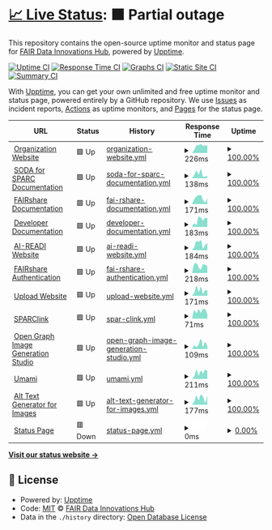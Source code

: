 # [📈 Live Status](https://status.fairdataihub.org): <!--live status--> **🟧 Partial outage**

This repository contains the open-source uptime monitor and status page for [FAIR Data Innovations Hub](https://fairdataihub.org), powered by [Upptime](https://github.com/upptime/upptime).

[![Uptime CI](https://github.com/fairdataihub/uptime/workflows/Uptime%20CI/badge.svg)](https://github.com/fairdataihub/uptime/actions?query=workflow%3A%22Uptime+CI%22)
[![Response Time CI](https://github.com/fairdataihub/uptime/workflows/Response%20Time%20CI/badge.svg)](https://github.com/fairdataihub/uptime/actions?query=workflow%3A%22Response+Time+CI%22)
[![Graphs CI](https://github.com/fairdataihub/uptime/workflows/Graphs%20CI/badge.svg)](https://github.com/fairdataihub/uptime/actions?query=workflow%3A%22Graphs+CI%22)
[![Static Site CI](https://github.com/fairdataihub/uptime/workflows/Static%20Site%20CI/badge.svg)](https://github.com/fairdataihub/uptime/actions?query=workflow%3A%22Static+Site+CI%22)
[![Summary CI](https://github.com/fairdataihub/uptime/workflows/Summary%20CI/badge.svg)](https://github.com/fairdataihub/uptime/actions?query=workflow%3A%22Summary+CI%22)

With [Upptime](https://upptime.js.org), you can get your own unlimited and free uptime monitor and status page, powered entirely by a GitHub repository. We use [Issues](https://github.com/fairdataihub/uptime/issues) as incident reports, [Actions](https://github.com/fairdataihub/uptime/actions) as uptime monitors, and [Pages](https://status.fairdataihub.org) for the status page.

<!--start: status pages-->
<!-- This summary is generated by Upptime (https://github.com/upptime/upptime) -->
<!-- Do not edit this manually, your changes will be overwritten -->
<!-- prettier-ignore -->
| URL | Status | History | Response Time | Uptime |
| --- | ------ | ------- | ------------- | ------ |
| <img alt="" src="https://icons.duckduckgo.com/ip3/fairdataihub.org.ico" height="13"> [Organization Website](https://fairdataihub.org) | 🟩 Up | [organization-website.yml](https://github.com/fairdataihub/uptime/commits/HEAD/history/organization-website.yml) | <details><summary><img alt="Response time graph" src="./graphs/organization-website/response-time-week.png" height="20"> 226ms</summary><br><a href="https://status.fairdataihub.org/history/organization-website"><img alt="Response time 202" src="https://img.shields.io/endpoint?url=https%3A%2F%2Fraw.githubusercontent.com%2Ffairdataihub%2Fuptime%2FHEAD%2Fapi%2Forganization-website%2Fresponse-time.json"></a><br><a href="https://status.fairdataihub.org/history/organization-website"><img alt="24-hour response time 246" src="https://img.shields.io/endpoint?url=https%3A%2F%2Fraw.githubusercontent.com%2Ffairdataihub%2Fuptime%2FHEAD%2Fapi%2Forganization-website%2Fresponse-time-day.json"></a><br><a href="https://status.fairdataihub.org/history/organization-website"><img alt="7-day response time 226" src="https://img.shields.io/endpoint?url=https%3A%2F%2Fraw.githubusercontent.com%2Ffairdataihub%2Fuptime%2FHEAD%2Fapi%2Forganization-website%2Fresponse-time-week.json"></a><br><a href="https://status.fairdataihub.org/history/organization-website"><img alt="30-day response time 184" src="https://img.shields.io/endpoint?url=https%3A%2F%2Fraw.githubusercontent.com%2Ffairdataihub%2Fuptime%2FHEAD%2Fapi%2Forganization-website%2Fresponse-time-month.json"></a><br><a href="https://status.fairdataihub.org/history/organization-website"><img alt="1-year response time 201" src="https://img.shields.io/endpoint?url=https%3A%2F%2Fraw.githubusercontent.com%2Ffairdataihub%2Fuptime%2FHEAD%2Fapi%2Forganization-website%2Fresponse-time-year.json"></a></details> | <details><summary><a href="https://status.fairdataihub.org/history/organization-website">100.00%</a></summary><a href="https://status.fairdataihub.org/history/organization-website"><img alt="All-time uptime 100.00%" src="https://img.shields.io/endpoint?url=https%3A%2F%2Fraw.githubusercontent.com%2Ffairdataihub%2Fuptime%2FHEAD%2Fapi%2Forganization-website%2Fuptime.json"></a><br><a href="https://status.fairdataihub.org/history/organization-website"><img alt="24-hour uptime 100.00%" src="https://img.shields.io/endpoint?url=https%3A%2F%2Fraw.githubusercontent.com%2Ffairdataihub%2Fuptime%2FHEAD%2Fapi%2Forganization-website%2Fuptime-day.json"></a><br><a href="https://status.fairdataihub.org/history/organization-website"><img alt="7-day uptime 100.00%" src="https://img.shields.io/endpoint?url=https%3A%2F%2Fraw.githubusercontent.com%2Ffairdataihub%2Fuptime%2FHEAD%2Fapi%2Forganization-website%2Fuptime-week.json"></a><br><a href="https://status.fairdataihub.org/history/organization-website"><img alt="30-day uptime 99.95%" src="https://img.shields.io/endpoint?url=https%3A%2F%2Fraw.githubusercontent.com%2Ffairdataihub%2Fuptime%2FHEAD%2Fapi%2Forganization-website%2Fuptime-month.json"></a><br><a href="https://status.fairdataihub.org/history/organization-website"><img alt="1-year uptime 100.00%" src="https://img.shields.io/endpoint?url=https%3A%2F%2Fraw.githubusercontent.com%2Ffairdataihub%2Fuptime%2FHEAD%2Fapi%2Forganization-website%2Fuptime-year.json"></a></details>
| <img alt="" src="https://icons.duckduckgo.com/ip3/docs.sodaforsparc.io.ico" height="13"> [SODA for SPARC Documentation](https://docs.sodaforsparc.io) | 🟩 Up | [soda-for-sparc-documentation.yml](https://github.com/fairdataihub/uptime/commits/HEAD/history/soda-for-sparc-documentation.yml) | <details><summary><img alt="Response time graph" src="./graphs/soda-for-sparc-documentation/response-time-week.png" height="20"> 138ms</summary><br><a href="https://status.fairdataihub.org/history/soda-for-sparc-documentation"><img alt="Response time 148" src="https://img.shields.io/endpoint?url=https%3A%2F%2Fraw.githubusercontent.com%2Ffairdataihub%2Fuptime%2FHEAD%2Fapi%2Fsoda-for-sparc-documentation%2Fresponse-time.json"></a><br><a href="https://status.fairdataihub.org/history/soda-for-sparc-documentation"><img alt="24-hour response time 223" src="https://img.shields.io/endpoint?url=https%3A%2F%2Fraw.githubusercontent.com%2Ffairdataihub%2Fuptime%2FHEAD%2Fapi%2Fsoda-for-sparc-documentation%2Fresponse-time-day.json"></a><br><a href="https://status.fairdataihub.org/history/soda-for-sparc-documentation"><img alt="7-day response time 138" src="https://img.shields.io/endpoint?url=https%3A%2F%2Fraw.githubusercontent.com%2Ffairdataihub%2Fuptime%2FHEAD%2Fapi%2Fsoda-for-sparc-documentation%2Fresponse-time-week.json"></a><br><a href="https://status.fairdataihub.org/history/soda-for-sparc-documentation"><img alt="30-day response time 156" src="https://img.shields.io/endpoint?url=https%3A%2F%2Fraw.githubusercontent.com%2Ffairdataihub%2Fuptime%2FHEAD%2Fapi%2Fsoda-for-sparc-documentation%2Fresponse-time-month.json"></a><br><a href="https://status.fairdataihub.org/history/soda-for-sparc-documentation"><img alt="1-year response time 148" src="https://img.shields.io/endpoint?url=https%3A%2F%2Fraw.githubusercontent.com%2Ffairdataihub%2Fuptime%2FHEAD%2Fapi%2Fsoda-for-sparc-documentation%2Fresponse-time-year.json"></a></details> | <details><summary><a href="https://status.fairdataihub.org/history/soda-for-sparc-documentation">100.00%</a></summary><a href="https://status.fairdataihub.org/history/soda-for-sparc-documentation"><img alt="All-time uptime 99.95%" src="https://img.shields.io/endpoint?url=https%3A%2F%2Fraw.githubusercontent.com%2Ffairdataihub%2Fuptime%2FHEAD%2Fapi%2Fsoda-for-sparc-documentation%2Fuptime.json"></a><br><a href="https://status.fairdataihub.org/history/soda-for-sparc-documentation"><img alt="24-hour uptime 100.00%" src="https://img.shields.io/endpoint?url=https%3A%2F%2Fraw.githubusercontent.com%2Ffairdataihub%2Fuptime%2FHEAD%2Fapi%2Fsoda-for-sparc-documentation%2Fuptime-day.json"></a><br><a href="https://status.fairdataihub.org/history/soda-for-sparc-documentation"><img alt="7-day uptime 100.00%" src="https://img.shields.io/endpoint?url=https%3A%2F%2Fraw.githubusercontent.com%2Ffairdataihub%2Fuptime%2FHEAD%2Fapi%2Fsoda-for-sparc-documentation%2Fuptime-week.json"></a><br><a href="https://status.fairdataihub.org/history/soda-for-sparc-documentation"><img alt="30-day uptime 99.95%" src="https://img.shields.io/endpoint?url=https%3A%2F%2Fraw.githubusercontent.com%2Ffairdataihub%2Fuptime%2FHEAD%2Fapi%2Fsoda-for-sparc-documentation%2Fuptime-month.json"></a><br><a href="https://status.fairdataihub.org/history/soda-for-sparc-documentation"><img alt="1-year uptime 99.94%" src="https://img.shields.io/endpoint?url=https%3A%2F%2Fraw.githubusercontent.com%2Ffairdataihub%2Fuptime%2FHEAD%2Fapi%2Fsoda-for-sparc-documentation%2Fuptime-year.json"></a></details>
| <img alt="" src="https://icons.duckduckgo.com/ip3/docs.fairshareapp.io.ico" height="13"> [FAIRshare Documentation](https://docs.fairshareapp.io) | 🟩 Up | [fai-rshare-documentation.yml](https://github.com/fairdataihub/uptime/commits/HEAD/history/fai-rshare-documentation.yml) | <details><summary><img alt="Response time graph" src="./graphs/fai-rshare-documentation/response-time-week.png" height="20"> 171ms</summary><br><a href="https://status.fairdataihub.org/history/fai-rshare-documentation"><img alt="Response time 184" src="https://img.shields.io/endpoint?url=https%3A%2F%2Fraw.githubusercontent.com%2Ffairdataihub%2Fuptime%2FHEAD%2Fapi%2Ffai-rshare-documentation%2Fresponse-time.json"></a><br><a href="https://status.fairdataihub.org/history/fai-rshare-documentation"><img alt="24-hour response time 126" src="https://img.shields.io/endpoint?url=https%3A%2F%2Fraw.githubusercontent.com%2Ffairdataihub%2Fuptime%2FHEAD%2Fapi%2Ffai-rshare-documentation%2Fresponse-time-day.json"></a><br><a href="https://status.fairdataihub.org/history/fai-rshare-documentation"><img alt="7-day response time 171" src="https://img.shields.io/endpoint?url=https%3A%2F%2Fraw.githubusercontent.com%2Ffairdataihub%2Fuptime%2FHEAD%2Fapi%2Ffai-rshare-documentation%2Fresponse-time-week.json"></a><br><a href="https://status.fairdataihub.org/history/fai-rshare-documentation"><img alt="30-day response time 181" src="https://img.shields.io/endpoint?url=https%3A%2F%2Fraw.githubusercontent.com%2Ffairdataihub%2Fuptime%2FHEAD%2Fapi%2Ffai-rshare-documentation%2Fresponse-time-month.json"></a><br><a href="https://status.fairdataihub.org/history/fai-rshare-documentation"><img alt="1-year response time 189" src="https://img.shields.io/endpoint?url=https%3A%2F%2Fraw.githubusercontent.com%2Ffairdataihub%2Fuptime%2FHEAD%2Fapi%2Ffai-rshare-documentation%2Fresponse-time-year.json"></a></details> | <details><summary><a href="https://status.fairdataihub.org/history/fai-rshare-documentation">100.00%</a></summary><a href="https://status.fairdataihub.org/history/fai-rshare-documentation"><img alt="All-time uptime 100.00%" src="https://img.shields.io/endpoint?url=https%3A%2F%2Fraw.githubusercontent.com%2Ffairdataihub%2Fuptime%2FHEAD%2Fapi%2Ffai-rshare-documentation%2Fuptime.json"></a><br><a href="https://status.fairdataihub.org/history/fai-rshare-documentation"><img alt="24-hour uptime 100.00%" src="https://img.shields.io/endpoint?url=https%3A%2F%2Fraw.githubusercontent.com%2Ffairdataihub%2Fuptime%2FHEAD%2Fapi%2Ffai-rshare-documentation%2Fuptime-day.json"></a><br><a href="https://status.fairdataihub.org/history/fai-rshare-documentation"><img alt="7-day uptime 100.00%" src="https://img.shields.io/endpoint?url=https%3A%2F%2Fraw.githubusercontent.com%2Ffairdataihub%2Fuptime%2FHEAD%2Fapi%2Ffai-rshare-documentation%2Fuptime-week.json"></a><br><a href="https://status.fairdataihub.org/history/fai-rshare-documentation"><img alt="30-day uptime 99.97%" src="https://img.shields.io/endpoint?url=https%3A%2F%2Fraw.githubusercontent.com%2Ffairdataihub%2Fuptime%2FHEAD%2Fapi%2Ffai-rshare-documentation%2Fuptime-month.json"></a><br><a href="https://status.fairdataihub.org/history/fai-rshare-documentation"><img alt="1-year uptime 100.00%" src="https://img.shields.io/endpoint?url=https%3A%2F%2Fraw.githubusercontent.com%2Ffairdataihub%2Fuptime%2FHEAD%2Fapi%2Ffai-rshare-documentation%2Fuptime-year.json"></a></details>
| <img alt="" src="https://icons.duckduckgo.com/ip3/dev.fairdataihub.org.ico" height="13"> [Developer Documentation](https://dev.fairdataihub.org) | 🟩 Up | [developer-documentation.yml](https://github.com/fairdataihub/uptime/commits/HEAD/history/developer-documentation.yml) | <details><summary><img alt="Response time graph" src="./graphs/developer-documentation/response-time-week.png" height="20"> 183ms</summary><br><a href="https://status.fairdataihub.org/history/developer-documentation"><img alt="Response time 208" src="https://img.shields.io/endpoint?url=https%3A%2F%2Fraw.githubusercontent.com%2Ffairdataihub%2Fuptime%2FHEAD%2Fapi%2Fdeveloper-documentation%2Fresponse-time.json"></a><br><a href="https://status.fairdataihub.org/history/developer-documentation"><img alt="24-hour response time 173" src="https://img.shields.io/endpoint?url=https%3A%2F%2Fraw.githubusercontent.com%2Ffairdataihub%2Fuptime%2FHEAD%2Fapi%2Fdeveloper-documentation%2Fresponse-time-day.json"></a><br><a href="https://status.fairdataihub.org/history/developer-documentation"><img alt="7-day response time 183" src="https://img.shields.io/endpoint?url=https%3A%2F%2Fraw.githubusercontent.com%2Ffairdataihub%2Fuptime%2FHEAD%2Fapi%2Fdeveloper-documentation%2Fresponse-time-week.json"></a><br><a href="https://status.fairdataihub.org/history/developer-documentation"><img alt="30-day response time 219" src="https://img.shields.io/endpoint?url=https%3A%2F%2Fraw.githubusercontent.com%2Ffairdataihub%2Fuptime%2FHEAD%2Fapi%2Fdeveloper-documentation%2Fresponse-time-month.json"></a><br><a href="https://status.fairdataihub.org/history/developer-documentation"><img alt="1-year response time 205" src="https://img.shields.io/endpoint?url=https%3A%2F%2Fraw.githubusercontent.com%2Ffairdataihub%2Fuptime%2FHEAD%2Fapi%2Fdeveloper-documentation%2Fresponse-time-year.json"></a></details> | <details><summary><a href="https://status.fairdataihub.org/history/developer-documentation">100.00%</a></summary><a href="https://status.fairdataihub.org/history/developer-documentation"><img alt="All-time uptime 100.00%" src="https://img.shields.io/endpoint?url=https%3A%2F%2Fraw.githubusercontent.com%2Ffairdataihub%2Fuptime%2FHEAD%2Fapi%2Fdeveloper-documentation%2Fuptime.json"></a><br><a href="https://status.fairdataihub.org/history/developer-documentation"><img alt="24-hour uptime 100.00%" src="https://img.shields.io/endpoint?url=https%3A%2F%2Fraw.githubusercontent.com%2Ffairdataihub%2Fuptime%2FHEAD%2Fapi%2Fdeveloper-documentation%2Fuptime-day.json"></a><br><a href="https://status.fairdataihub.org/history/developer-documentation"><img alt="7-day uptime 100.00%" src="https://img.shields.io/endpoint?url=https%3A%2F%2Fraw.githubusercontent.com%2Ffairdataihub%2Fuptime%2FHEAD%2Fapi%2Fdeveloper-documentation%2Fuptime-week.json"></a><br><a href="https://status.fairdataihub.org/history/developer-documentation"><img alt="30-day uptime 99.94%" src="https://img.shields.io/endpoint?url=https%3A%2F%2Fraw.githubusercontent.com%2Ffairdataihub%2Fuptime%2FHEAD%2Fapi%2Fdeveloper-documentation%2Fuptime-month.json"></a><br><a href="https://status.fairdataihub.org/history/developer-documentation"><img alt="1-year uptime 99.99%" src="https://img.shields.io/endpoint?url=https%3A%2F%2Fraw.githubusercontent.com%2Ffairdataihub%2Fuptime%2FHEAD%2Fapi%2Fdeveloper-documentation%2Fuptime-year.json"></a></details>
| <img alt="" src="https://icons.duckduckgo.com/ip3/aireadi.org.ico" height="13"> [AI-READI Website](https://aireadi.org) | 🟩 Up | [ai-readi-website.yml](https://github.com/fairdataihub/uptime/commits/HEAD/history/ai-readi-website.yml) | <details><summary><img alt="Response time graph" src="./graphs/ai-readi-website/response-time-week.png" height="20"> 184ms</summary><br><a href="https://status.fairdataihub.org/history/ai-readi-website"><img alt="Response time 230" src="https://img.shields.io/endpoint?url=https%3A%2F%2Fraw.githubusercontent.com%2Ffairdataihub%2Fuptime%2FHEAD%2Fapi%2Fai-readi-website%2Fresponse-time.json"></a><br><a href="https://status.fairdataihub.org/history/ai-readi-website"><img alt="24-hour response time 72" src="https://img.shields.io/endpoint?url=https%3A%2F%2Fraw.githubusercontent.com%2Ffairdataihub%2Fuptime%2FHEAD%2Fapi%2Fai-readi-website%2Fresponse-time-day.json"></a><br><a href="https://status.fairdataihub.org/history/ai-readi-website"><img alt="7-day response time 184" src="https://img.shields.io/endpoint?url=https%3A%2F%2Fraw.githubusercontent.com%2Ffairdataihub%2Fuptime%2FHEAD%2Fapi%2Fai-readi-website%2Fresponse-time-week.json"></a><br><a href="https://status.fairdataihub.org/history/ai-readi-website"><img alt="30-day response time 200" src="https://img.shields.io/endpoint?url=https%3A%2F%2Fraw.githubusercontent.com%2Ffairdataihub%2Fuptime%2FHEAD%2Fapi%2Fai-readi-website%2Fresponse-time-month.json"></a><br><a href="https://status.fairdataihub.org/history/ai-readi-website"><img alt="1-year response time 230" src="https://img.shields.io/endpoint?url=https%3A%2F%2Fraw.githubusercontent.com%2Ffairdataihub%2Fuptime%2FHEAD%2Fapi%2Fai-readi-website%2Fresponse-time-year.json"></a></details> | <details><summary><a href="https://status.fairdataihub.org/history/ai-readi-website">100.00%</a></summary><a href="https://status.fairdataihub.org/history/ai-readi-website"><img alt="All-time uptime 99.99%" src="https://img.shields.io/endpoint?url=https%3A%2F%2Fraw.githubusercontent.com%2Ffairdataihub%2Fuptime%2FHEAD%2Fapi%2Fai-readi-website%2Fuptime.json"></a><br><a href="https://status.fairdataihub.org/history/ai-readi-website"><img alt="24-hour uptime 100.00%" src="https://img.shields.io/endpoint?url=https%3A%2F%2Fraw.githubusercontent.com%2Ffairdataihub%2Fuptime%2FHEAD%2Fapi%2Fai-readi-website%2Fuptime-day.json"></a><br><a href="https://status.fairdataihub.org/history/ai-readi-website"><img alt="7-day uptime 100.00%" src="https://img.shields.io/endpoint?url=https%3A%2F%2Fraw.githubusercontent.com%2Ffairdataihub%2Fuptime%2FHEAD%2Fapi%2Fai-readi-website%2Fuptime-week.json"></a><br><a href="https://status.fairdataihub.org/history/ai-readi-website"><img alt="30-day uptime 99.94%" src="https://img.shields.io/endpoint?url=https%3A%2F%2Fraw.githubusercontent.com%2Ffairdataihub%2Fuptime%2FHEAD%2Fapi%2Fai-readi-website%2Fuptime-month.json"></a><br><a href="https://status.fairdataihub.org/history/ai-readi-website"><img alt="1-year uptime 99.99%" src="https://img.shields.io/endpoint?url=https%3A%2F%2Fraw.githubusercontent.com%2Ffairdataihub%2Fuptime%2FHEAD%2Fapi%2Fai-readi-website%2Fuptime-year.json"></a></details>
| <img alt="" src="https://icons.duckduckgo.com/ip3/auth.fairshareapp.io.ico" height="13"> [FAIRshare Authentication](https://auth.fairshareapp.io) | 🟩 Up | [fai-rshare-authentication.yml](https://github.com/fairdataihub/uptime/commits/HEAD/history/fai-rshare-authentication.yml) | <details><summary><img alt="Response time graph" src="./graphs/fai-rshare-authentication/response-time-week.png" height="20"> 218ms</summary><br><a href="https://status.fairdataihub.org/history/fai-rshare-authentication"><img alt="Response time 190" src="https://img.shields.io/endpoint?url=https%3A%2F%2Fraw.githubusercontent.com%2Ffairdataihub%2Fuptime%2FHEAD%2Fapi%2Ffai-rshare-authentication%2Fresponse-time.json"></a><br><a href="https://status.fairdataihub.org/history/fai-rshare-authentication"><img alt="24-hour response time 309" src="https://img.shields.io/endpoint?url=https%3A%2F%2Fraw.githubusercontent.com%2Ffairdataihub%2Fuptime%2FHEAD%2Fapi%2Ffai-rshare-authentication%2Fresponse-time-day.json"></a><br><a href="https://status.fairdataihub.org/history/fai-rshare-authentication"><img alt="7-day response time 218" src="https://img.shields.io/endpoint?url=https%3A%2F%2Fraw.githubusercontent.com%2Ffairdataihub%2Fuptime%2FHEAD%2Fapi%2Ffai-rshare-authentication%2Fresponse-time-week.json"></a><br><a href="https://status.fairdataihub.org/history/fai-rshare-authentication"><img alt="30-day response time 243" src="https://img.shields.io/endpoint?url=https%3A%2F%2Fraw.githubusercontent.com%2Ffairdataihub%2Fuptime%2FHEAD%2Fapi%2Ffai-rshare-authentication%2Fresponse-time-month.json"></a><br><a href="https://status.fairdataihub.org/history/fai-rshare-authentication"><img alt="1-year response time 191" src="https://img.shields.io/endpoint?url=https%3A%2F%2Fraw.githubusercontent.com%2Ffairdataihub%2Fuptime%2FHEAD%2Fapi%2Ffai-rshare-authentication%2Fresponse-time-year.json"></a></details> | <details><summary><a href="https://status.fairdataihub.org/history/fai-rshare-authentication">100.00%</a></summary><a href="https://status.fairdataihub.org/history/fai-rshare-authentication"><img alt="All-time uptime 99.99%" src="https://img.shields.io/endpoint?url=https%3A%2F%2Fraw.githubusercontent.com%2Ffairdataihub%2Fuptime%2FHEAD%2Fapi%2Ffai-rshare-authentication%2Fuptime.json"></a><br><a href="https://status.fairdataihub.org/history/fai-rshare-authentication"><img alt="24-hour uptime 100.00%" src="https://img.shields.io/endpoint?url=https%3A%2F%2Fraw.githubusercontent.com%2Ffairdataihub%2Fuptime%2FHEAD%2Fapi%2Ffai-rshare-authentication%2Fuptime-day.json"></a><br><a href="https://status.fairdataihub.org/history/fai-rshare-authentication"><img alt="7-day uptime 100.00%" src="https://img.shields.io/endpoint?url=https%3A%2F%2Fraw.githubusercontent.com%2Ffairdataihub%2Fuptime%2FHEAD%2Fapi%2Ffai-rshare-authentication%2Fuptime-week.json"></a><br><a href="https://status.fairdataihub.org/history/fai-rshare-authentication"><img alt="30-day uptime 99.94%" src="https://img.shields.io/endpoint?url=https%3A%2F%2Fraw.githubusercontent.com%2Ffairdataihub%2Fuptime%2FHEAD%2Fapi%2Ffai-rshare-authentication%2Fuptime-month.json"></a><br><a href="https://status.fairdataihub.org/history/fai-rshare-authentication"><img alt="1-year uptime 99.99%" src="https://img.shields.io/endpoint?url=https%3A%2F%2Fraw.githubusercontent.com%2Ffairdataihub%2Fuptime%2FHEAD%2Fapi%2Ffai-rshare-authentication%2Fuptime-year.json"></a></details>
| <img alt="" src="https://icons.duckduckgo.com/ip3/upload.fairdataihub.org.ico" height="13"> [Upload Website](https://upload.fairdataihub.org) | 🟩 Up | [upload-website.yml](https://github.com/fairdataihub/uptime/commits/HEAD/history/upload-website.yml) | <details><summary><img alt="Response time graph" src="./graphs/upload-website/response-time-week.png" height="20"> 171ms</summary><br><a href="https://status.fairdataihub.org/history/upload-website"><img alt="Response time 200" src="https://img.shields.io/endpoint?url=https%3A%2F%2Fraw.githubusercontent.com%2Ffairdataihub%2Fuptime%2FHEAD%2Fapi%2Fupload-website%2Fresponse-time.json"></a><br><a href="https://status.fairdataihub.org/history/upload-website"><img alt="24-hour response time 167" src="https://img.shields.io/endpoint?url=https%3A%2F%2Fraw.githubusercontent.com%2Ffairdataihub%2Fuptime%2FHEAD%2Fapi%2Fupload-website%2Fresponse-time-day.json"></a><br><a href="https://status.fairdataihub.org/history/upload-website"><img alt="7-day response time 171" src="https://img.shields.io/endpoint?url=https%3A%2F%2Fraw.githubusercontent.com%2Ffairdataihub%2Fuptime%2FHEAD%2Fapi%2Fupload-website%2Fresponse-time-week.json"></a><br><a href="https://status.fairdataihub.org/history/upload-website"><img alt="30-day response time 227" src="https://img.shields.io/endpoint?url=https%3A%2F%2Fraw.githubusercontent.com%2Ffairdataihub%2Fuptime%2FHEAD%2Fapi%2Fupload-website%2Fresponse-time-month.json"></a><br><a href="https://status.fairdataihub.org/history/upload-website"><img alt="1-year response time 202" src="https://img.shields.io/endpoint?url=https%3A%2F%2Fraw.githubusercontent.com%2Ffairdataihub%2Fuptime%2FHEAD%2Fapi%2Fupload-website%2Fresponse-time-year.json"></a></details> | <details><summary><a href="https://status.fairdataihub.org/history/upload-website">100.00%</a></summary><a href="https://status.fairdataihub.org/history/upload-website"><img alt="All-time uptime 100.00%" src="https://img.shields.io/endpoint?url=https%3A%2F%2Fraw.githubusercontent.com%2Ffairdataihub%2Fuptime%2FHEAD%2Fapi%2Fupload-website%2Fuptime.json"></a><br><a href="https://status.fairdataihub.org/history/upload-website"><img alt="24-hour uptime 100.00%" src="https://img.shields.io/endpoint?url=https%3A%2F%2Fraw.githubusercontent.com%2Ffairdataihub%2Fuptime%2FHEAD%2Fapi%2Fupload-website%2Fuptime-day.json"></a><br><a href="https://status.fairdataihub.org/history/upload-website"><img alt="7-day uptime 100.00%" src="https://img.shields.io/endpoint?url=https%3A%2F%2Fraw.githubusercontent.com%2Ffairdataihub%2Fuptime%2FHEAD%2Fapi%2Fupload-website%2Fuptime-week.json"></a><br><a href="https://status.fairdataihub.org/history/upload-website"><img alt="30-day uptime 99.95%" src="https://img.shields.io/endpoint?url=https%3A%2F%2Fraw.githubusercontent.com%2Ffairdataihub%2Fuptime%2FHEAD%2Fapi%2Fupload-website%2Fuptime-month.json"></a><br><a href="https://status.fairdataihub.org/history/upload-website"><img alt="1-year uptime 100.00%" src="https://img.shields.io/endpoint?url=https%3A%2F%2Fraw.githubusercontent.com%2Ffairdataihub%2Fuptime%2FHEAD%2Fapi%2Fupload-website%2Fuptime-year.json"></a></details>
| <img alt="" src="https://icons.duckduckgo.com/ip3/sparclink.vercel.app.ico" height="13"> [SPARClink](https://sparclink.vercel.app) | 🟩 Up | [spar-clink.yml](https://github.com/fairdataihub/uptime/commits/HEAD/history/spar-clink.yml) | <details><summary><img alt="Response time graph" src="./graphs/spar-clink/response-time-week.png" height="20"> 71ms</summary><br><a href="https://status.fairdataihub.org/history/spar-clink"><img alt="Response time 117" src="https://img.shields.io/endpoint?url=https%3A%2F%2Fraw.githubusercontent.com%2Ffairdataihub%2Fuptime%2FHEAD%2Fapi%2Fspar-clink%2Fresponse-time.json"></a><br><a href="https://status.fairdataihub.org/history/spar-clink"><img alt="24-hour response time 75" src="https://img.shields.io/endpoint?url=https%3A%2F%2Fraw.githubusercontent.com%2Ffairdataihub%2Fuptime%2FHEAD%2Fapi%2Fspar-clink%2Fresponse-time-day.json"></a><br><a href="https://status.fairdataihub.org/history/spar-clink"><img alt="7-day response time 71" src="https://img.shields.io/endpoint?url=https%3A%2F%2Fraw.githubusercontent.com%2Ffairdataihub%2Fuptime%2FHEAD%2Fapi%2Fspar-clink%2Fresponse-time-week.json"></a><br><a href="https://status.fairdataihub.org/history/spar-clink"><img alt="30-day response time 110" src="https://img.shields.io/endpoint?url=https%3A%2F%2Fraw.githubusercontent.com%2Ffairdataihub%2Fuptime%2FHEAD%2Fapi%2Fspar-clink%2Fresponse-time-month.json"></a><br><a href="https://status.fairdataihub.org/history/spar-clink"><img alt="1-year response time 114" src="https://img.shields.io/endpoint?url=https%3A%2F%2Fraw.githubusercontent.com%2Ffairdataihub%2Fuptime%2FHEAD%2Fapi%2Fspar-clink%2Fresponse-time-year.json"></a></details> | <details><summary><a href="https://status.fairdataihub.org/history/spar-clink">100.00%</a></summary><a href="https://status.fairdataihub.org/history/spar-clink"><img alt="All-time uptime 99.99%" src="https://img.shields.io/endpoint?url=https%3A%2F%2Fraw.githubusercontent.com%2Ffairdataihub%2Fuptime%2FHEAD%2Fapi%2Fspar-clink%2Fuptime.json"></a><br><a href="https://status.fairdataihub.org/history/spar-clink"><img alt="24-hour uptime 100.00%" src="https://img.shields.io/endpoint?url=https%3A%2F%2Fraw.githubusercontent.com%2Ffairdataihub%2Fuptime%2FHEAD%2Fapi%2Fspar-clink%2Fuptime-day.json"></a><br><a href="https://status.fairdataihub.org/history/spar-clink"><img alt="7-day uptime 100.00%" src="https://img.shields.io/endpoint?url=https%3A%2F%2Fraw.githubusercontent.com%2Ffairdataihub%2Fuptime%2FHEAD%2Fapi%2Fspar-clink%2Fuptime-week.json"></a><br><a href="https://status.fairdataihub.org/history/spar-clink"><img alt="30-day uptime 99.94%" src="https://img.shields.io/endpoint?url=https%3A%2F%2Fraw.githubusercontent.com%2Ffairdataihub%2Fuptime%2FHEAD%2Fapi%2Fspar-clink%2Fuptime-month.json"></a><br><a href="https://status.fairdataihub.org/history/spar-clink"><img alt="1-year uptime 99.99%" src="https://img.shields.io/endpoint?url=https%3A%2F%2Fraw.githubusercontent.com%2Ffairdataihub%2Fuptime%2FHEAD%2Fapi%2Fspar-clink%2Fuptime-year.json"></a></details>
| <img alt="" src="https://icons.duckduckgo.com/ip3/kalai.fairdataihub.org.ico" height="13"> [Open Graph Image Generation Studio](https://kalai.fairdataihub.org) | 🟩 Up | [open-graph-image-generation-studio.yml](https://github.com/fairdataihub/uptime/commits/HEAD/history/open-graph-image-generation-studio.yml) | <details><summary><img alt="Response time graph" src="./graphs/open-graph-image-generation-studio/response-time-week.png" height="20"> 109ms</summary><br><a href="https://status.fairdataihub.org/history/open-graph-image-generation-studio"><img alt="Response time 183" src="https://img.shields.io/endpoint?url=https%3A%2F%2Fraw.githubusercontent.com%2Ffairdataihub%2Fuptime%2FHEAD%2Fapi%2Fopen-graph-image-generation-studio%2Fresponse-time.json"></a><br><a href="https://status.fairdataihub.org/history/open-graph-image-generation-studio"><img alt="24-hour response time 78" src="https://img.shields.io/endpoint?url=https%3A%2F%2Fraw.githubusercontent.com%2Ffairdataihub%2Fuptime%2FHEAD%2Fapi%2Fopen-graph-image-generation-studio%2Fresponse-time-day.json"></a><br><a href="https://status.fairdataihub.org/history/open-graph-image-generation-studio"><img alt="7-day response time 109" src="https://img.shields.io/endpoint?url=https%3A%2F%2Fraw.githubusercontent.com%2Ffairdataihub%2Fuptime%2FHEAD%2Fapi%2Fopen-graph-image-generation-studio%2Fresponse-time-week.json"></a><br><a href="https://status.fairdataihub.org/history/open-graph-image-generation-studio"><img alt="30-day response time 143" src="https://img.shields.io/endpoint?url=https%3A%2F%2Fraw.githubusercontent.com%2Ffairdataihub%2Fuptime%2FHEAD%2Fapi%2Fopen-graph-image-generation-studio%2Fresponse-time-month.json"></a><br><a href="https://status.fairdataihub.org/history/open-graph-image-generation-studio"><img alt="1-year response time 177" src="https://img.shields.io/endpoint?url=https%3A%2F%2Fraw.githubusercontent.com%2Ffairdataihub%2Fuptime%2FHEAD%2Fapi%2Fopen-graph-image-generation-studio%2Fresponse-time-year.json"></a></details> | <details><summary><a href="https://status.fairdataihub.org/history/open-graph-image-generation-studio">100.00%</a></summary><a href="https://status.fairdataihub.org/history/open-graph-image-generation-studio"><img alt="All-time uptime 97.38%" src="https://img.shields.io/endpoint?url=https%3A%2F%2Fraw.githubusercontent.com%2Ffairdataihub%2Fuptime%2FHEAD%2Fapi%2Fopen-graph-image-generation-studio%2Fuptime.json"></a><br><a href="https://status.fairdataihub.org/history/open-graph-image-generation-studio"><img alt="24-hour uptime 100.00%" src="https://img.shields.io/endpoint?url=https%3A%2F%2Fraw.githubusercontent.com%2Ffairdataihub%2Fuptime%2FHEAD%2Fapi%2Fopen-graph-image-generation-studio%2Fuptime-day.json"></a><br><a href="https://status.fairdataihub.org/history/open-graph-image-generation-studio"><img alt="7-day uptime 100.00%" src="https://img.shields.io/endpoint?url=https%3A%2F%2Fraw.githubusercontent.com%2Ffairdataihub%2Fuptime%2FHEAD%2Fapi%2Fopen-graph-image-generation-studio%2Fuptime-week.json"></a><br><a href="https://status.fairdataihub.org/history/open-graph-image-generation-studio"><img alt="30-day uptime 99.97%" src="https://img.shields.io/endpoint?url=https%3A%2F%2Fraw.githubusercontent.com%2Ffairdataihub%2Fuptime%2FHEAD%2Fapi%2Fopen-graph-image-generation-studio%2Fuptime-month.json"></a><br><a href="https://status.fairdataihub.org/history/open-graph-image-generation-studio"><img alt="1-year uptime 97.05%" src="https://img.shields.io/endpoint?url=https%3A%2F%2Fraw.githubusercontent.com%2Ffairdataihub%2Fuptime%2FHEAD%2Fapi%2Fopen-graph-image-generation-studio%2Fuptime-year.json"></a></details>
| <img alt="" src="https://icons.duckduckgo.com/ip3/umami.fairdataihub.org.ico" height="13"> [Umami](https://umami.fairdataihub.org) | 🟩 Up | [umami.yml](https://github.com/fairdataihub/uptime/commits/HEAD/history/umami.yml) | <details><summary><img alt="Response time graph" src="./graphs/umami/response-time-week.png" height="20"> 211ms</summary><br><a href="https://status.fairdataihub.org/history/umami"><img alt="Response time 233" src="https://img.shields.io/endpoint?url=https%3A%2F%2Fraw.githubusercontent.com%2Ffairdataihub%2Fuptime%2FHEAD%2Fapi%2Fumami%2Fresponse-time.json"></a><br><a href="https://status.fairdataihub.org/history/umami"><img alt="24-hour response time 227" src="https://img.shields.io/endpoint?url=https%3A%2F%2Fraw.githubusercontent.com%2Ffairdataihub%2Fuptime%2FHEAD%2Fapi%2Fumami%2Fresponse-time-day.json"></a><br><a href="https://status.fairdataihub.org/history/umami"><img alt="7-day response time 211" src="https://img.shields.io/endpoint?url=https%3A%2F%2Fraw.githubusercontent.com%2Ffairdataihub%2Fuptime%2FHEAD%2Fapi%2Fumami%2Fresponse-time-week.json"></a><br><a href="https://status.fairdataihub.org/history/umami"><img alt="30-day response time 214" src="https://img.shields.io/endpoint?url=https%3A%2F%2Fraw.githubusercontent.com%2Ffairdataihub%2Fuptime%2FHEAD%2Fapi%2Fumami%2Fresponse-time-month.json"></a><br><a href="https://status.fairdataihub.org/history/umami"><img alt="1-year response time 212" src="https://img.shields.io/endpoint?url=https%3A%2F%2Fraw.githubusercontent.com%2Ffairdataihub%2Fuptime%2FHEAD%2Fapi%2Fumami%2Fresponse-time-year.json"></a></details> | <details><summary><a href="https://status.fairdataihub.org/history/umami">100.00%</a></summary><a href="https://status.fairdataihub.org/history/umami"><img alt="All-time uptime 99.99%" src="https://img.shields.io/endpoint?url=https%3A%2F%2Fraw.githubusercontent.com%2Ffairdataihub%2Fuptime%2FHEAD%2Fapi%2Fumami%2Fuptime.json"></a><br><a href="https://status.fairdataihub.org/history/umami"><img alt="24-hour uptime 100.00%" src="https://img.shields.io/endpoint?url=https%3A%2F%2Fraw.githubusercontent.com%2Ffairdataihub%2Fuptime%2FHEAD%2Fapi%2Fumami%2Fuptime-day.json"></a><br><a href="https://status.fairdataihub.org/history/umami"><img alt="7-day uptime 100.00%" src="https://img.shields.io/endpoint?url=https%3A%2F%2Fraw.githubusercontent.com%2Ffairdataihub%2Fuptime%2FHEAD%2Fapi%2Fumami%2Fuptime-week.json"></a><br><a href="https://status.fairdataihub.org/history/umami"><img alt="30-day uptime 99.94%" src="https://img.shields.io/endpoint?url=https%3A%2F%2Fraw.githubusercontent.com%2Ffairdataihub%2Fuptime%2FHEAD%2Fapi%2Fumami%2Fuptime-month.json"></a><br><a href="https://status.fairdataihub.org/history/umami"><img alt="1-year uptime 99.99%" src="https://img.shields.io/endpoint?url=https%3A%2F%2Fraw.githubusercontent.com%2Ffairdataihub%2Fuptime%2FHEAD%2Fapi%2Fumami%2Fuptime-year.json"></a></details>
| <img alt="" src="https://icons.duckduckgo.com/ip3/alt.fairdataihub.org.ico" height="13"> [Alt Text Generator for Images](https://alt.fairdataihub.org) | 🟩 Up | [alt-text-generator-for-images.yml](https://github.com/fairdataihub/uptime/commits/HEAD/history/alt-text-generator-for-images.yml) | <details><summary><img alt="Response time graph" src="./graphs/alt-text-generator-for-images/response-time-week.png" height="20"> 177ms</summary><br><a href="https://status.fairdataihub.org/history/alt-text-generator-for-images"><img alt="Response time 173" src="https://img.shields.io/endpoint?url=https%3A%2F%2Fraw.githubusercontent.com%2Ffairdataihub%2Fuptime%2FHEAD%2Fapi%2Falt-text-generator-for-images%2Fresponse-time.json"></a><br><a href="https://status.fairdataihub.org/history/alt-text-generator-for-images"><img alt="24-hour response time 224" src="https://img.shields.io/endpoint?url=https%3A%2F%2Fraw.githubusercontent.com%2Ffairdataihub%2Fuptime%2FHEAD%2Fapi%2Falt-text-generator-for-images%2Fresponse-time-day.json"></a><br><a href="https://status.fairdataihub.org/history/alt-text-generator-for-images"><img alt="7-day response time 177" src="https://img.shields.io/endpoint?url=https%3A%2F%2Fraw.githubusercontent.com%2Ffairdataihub%2Fuptime%2FHEAD%2Fapi%2Falt-text-generator-for-images%2Fresponse-time-week.json"></a><br><a href="https://status.fairdataihub.org/history/alt-text-generator-for-images"><img alt="30-day response time 159" src="https://img.shields.io/endpoint?url=https%3A%2F%2Fraw.githubusercontent.com%2Ffairdataihub%2Fuptime%2FHEAD%2Fapi%2Falt-text-generator-for-images%2Fresponse-time-month.json"></a><br><a href="https://status.fairdataihub.org/history/alt-text-generator-for-images"><img alt="1-year response time 159" src="https://img.shields.io/endpoint?url=https%3A%2F%2Fraw.githubusercontent.com%2Ffairdataihub%2Fuptime%2FHEAD%2Fapi%2Falt-text-generator-for-images%2Fresponse-time-year.json"></a></details> | <details><summary><a href="https://status.fairdataihub.org/history/alt-text-generator-for-images">100.00%</a></summary><a href="https://status.fairdataihub.org/history/alt-text-generator-for-images"><img alt="All-time uptime 100.00%" src="https://img.shields.io/endpoint?url=https%3A%2F%2Fraw.githubusercontent.com%2Ffairdataihub%2Fuptime%2FHEAD%2Fapi%2Falt-text-generator-for-images%2Fuptime.json"></a><br><a href="https://status.fairdataihub.org/history/alt-text-generator-for-images"><img alt="24-hour uptime 100.00%" src="https://img.shields.io/endpoint?url=https%3A%2F%2Fraw.githubusercontent.com%2Ffairdataihub%2Fuptime%2FHEAD%2Fapi%2Falt-text-generator-for-images%2Fuptime-day.json"></a><br><a href="https://status.fairdataihub.org/history/alt-text-generator-for-images"><img alt="7-day uptime 100.00%" src="https://img.shields.io/endpoint?url=https%3A%2F%2Fraw.githubusercontent.com%2Ffairdataihub%2Fuptime%2FHEAD%2Fapi%2Falt-text-generator-for-images%2Fuptime-week.json"></a><br><a href="https://status.fairdataihub.org/history/alt-text-generator-for-images"><img alt="30-day uptime 99.94%" src="https://img.shields.io/endpoint?url=https%3A%2F%2Fraw.githubusercontent.com%2Ffairdataihub%2Fuptime%2FHEAD%2Fapi%2Falt-text-generator-for-images%2Fuptime-month.json"></a><br><a href="https://status.fairdataihub.org/history/alt-text-generator-for-images"><img alt="1-year uptime 99.99%" src="https://img.shields.io/endpoint?url=https%3A%2F%2Fraw.githubusercontent.com%2Ffairdataihub%2Fuptime%2FHEAD%2Fapi%2Falt-text-generator-for-images%2Fuptime-year.json"></a></details>
| <img alt="" src="https://icons.duckduckgo.com/ip3/status.fairdataihub.org.ico" height="13"> [Status Page](https://status.fairdataihub.org) | 🟥 Down | [status-page.yml](https://github.com/fairdataihub/uptime/commits/HEAD/history/status-page.yml) | <details><summary><img alt="Response time graph" src="./graphs/status-page/response-time-week.png" height="20"> 0ms</summary><br><a href="https://status.fairdataihub.org/history/status-page"><img alt="Response time 223" src="https://img.shields.io/endpoint?url=https%3A%2F%2Fraw.githubusercontent.com%2Ffairdataihub%2Fuptime%2FHEAD%2Fapi%2Fstatus-page%2Fresponse-time.json"></a><br><a href="https://status.fairdataihub.org/history/status-page"><img alt="24-hour response time 0" src="https://img.shields.io/endpoint?url=https%3A%2F%2Fraw.githubusercontent.com%2Ffairdataihub%2Fuptime%2FHEAD%2Fapi%2Fstatus-page%2Fresponse-time-day.json"></a><br><a href="https://status.fairdataihub.org/history/status-page"><img alt="7-day response time 0" src="https://img.shields.io/endpoint?url=https%3A%2F%2Fraw.githubusercontent.com%2Ffairdataihub%2Fuptime%2FHEAD%2Fapi%2Fstatus-page%2Fresponse-time-week.json"></a><br><a href="https://status.fairdataihub.org/history/status-page"><img alt="30-day response time 0" src="https://img.shields.io/endpoint?url=https%3A%2F%2Fraw.githubusercontent.com%2Ffairdataihub%2Fuptime%2FHEAD%2Fapi%2Fstatus-page%2Fresponse-time-month.json"></a><br><a href="https://status.fairdataihub.org/history/status-page"><img alt="1-year response time 216" src="https://img.shields.io/endpoint?url=https%3A%2F%2Fraw.githubusercontent.com%2Ffairdataihub%2Fuptime%2FHEAD%2Fapi%2Fstatus-page%2Fresponse-time-year.json"></a></details> | <details><summary><a href="https://status.fairdataihub.org/history/status-page">0.00%</a></summary><a href="https://status.fairdataihub.org/history/status-page"><img alt="All-time uptime 87.89%" src="https://img.shields.io/endpoint?url=https%3A%2F%2Fraw.githubusercontent.com%2Ffairdataihub%2Fuptime%2FHEAD%2Fapi%2Fstatus-page%2Fuptime.json"></a><br><a href="https://status.fairdataihub.org/history/status-page"><img alt="24-hour uptime 0.00%" src="https://img.shields.io/endpoint?url=https%3A%2F%2Fraw.githubusercontent.com%2Ffairdataihub%2Fuptime%2FHEAD%2Fapi%2Fstatus-page%2Fuptime-day.json"></a><br><a href="https://status.fairdataihub.org/history/status-page"><img alt="7-day uptime 0.00%" src="https://img.shields.io/endpoint?url=https%3A%2F%2Fraw.githubusercontent.com%2Ffairdataihub%2Fuptime%2FHEAD%2Fapi%2Fstatus-page%2Fuptime-week.json"></a><br><a href="https://status.fairdataihub.org/history/status-page"><img alt="30-day uptime 0.00%" src="https://img.shields.io/endpoint?url=https%3A%2F%2Fraw.githubusercontent.com%2Ffairdataihub%2Fuptime%2FHEAD%2Fapi%2Fstatus-page%2Fuptime-month.json"></a><br><a href="https://status.fairdataihub.org/history/status-page"><img alt="1-year uptime 86.36%" src="https://img.shields.io/endpoint?url=https%3A%2F%2Fraw.githubusercontent.com%2Ffairdataihub%2Fuptime%2FHEAD%2Fapi%2Fstatus-page%2Fuptime-year.json"></a></details>

<!--end: status pages-->

[**Visit our status website →**](https://status.fairdataihub.org)

## 📄 License

- Powered by: [Upptime](https://github.com/upptime/upptime)
- Code: [MIT](./LICENSE) © [FAIR Data Innovations Hub](https://fairdataihub.org)
- Data in the `./history` directory: [Open Database License](https://opendatacommons.org/licenses/odbl/1-0/)
